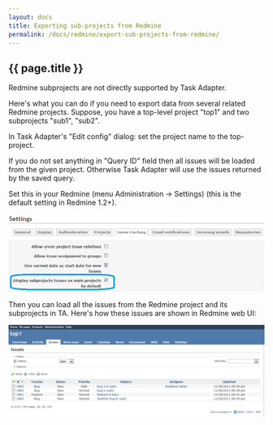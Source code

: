 ```yaml
---
layout: docs
title: Exporting sub-projects from Redmine
permalink: /docs/redmine/export-sub-projects-from-redmine/
---
```


## {{ page.title }}

Redmine subprojects are not directly supported by Task Adapter.

Here's what you can do if you need to export data from several related Redmine projects.
Suppose, you have a top-level project "top1" and two subprojects "sub1", "sub2".

In Task Adapter's "Edit config" dialog: set the project name to the top-project.

If you do not set anything in "Query ID" field then all issues will be loaded from the given project.
Otherwise Task Adapter will use the issues returned by the saved query.

Set this in your Redmine (menu Administration -> Settings) (this is the default setting in Redmine 1.2+).

<img src="/images/uploads/redmine_admin_show_issues_subprojects.png"/>

Then you can load all the issues from the Redmine project and its subprojects in TA. Here's how these issues are shown in Redmine web UI:

<img src="/images/uploads/redmine_webui_issues_in_subprojects.png" />

